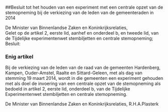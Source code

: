 <meta http-equiv='Content-Type' content='text/html; charset=utf-8' />

##Besluit tot het houden van een experiment met een centrale opzet van de stemopneming bij de verkiezing van de leden van de gemeenteraden in 2014

De Minister van Binnenlandse Zaken en Koninkrijksrelaties,  
Gelet op de artikel 2, eerste lid, aanhef en onderdeel b, en tweede lid, van de Tijdelijke experimentenwet stembiljetten en centrale stemopneming;
Besluit:    

### Enig  artikel  

Bij de verkiezing van de leden van de raad van de gemeenten Hardenberg, Kampen, Ouder-Amstel, Raalte en Sittard-Geleen, met als dag van stemming 19 maart 2014, wordt in die gemeenten een experiment gehouden met als doel de invoering van een centrale opzet van de stemopneming als bedoeld in artikel 2, eerste lid, onderdeel b, van de Tijdelijke Experimentenwet stembiljetten en centrale stemopneming.  

De 
Minister van Binnenlandse Zaken en Koninkrijksrelaties,
R.H.A.Plasterk   
